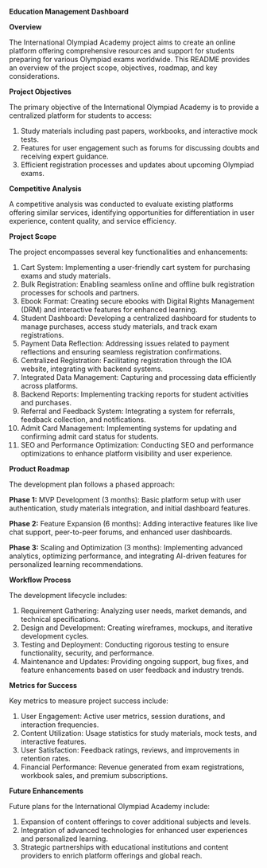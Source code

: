 **Education Management Dashboard**

**Overview**

The International Olympiad Academy project aims to create an online platform offering comprehensive resources and support for students preparing for various Olympiad exams worldwide. This README provides an overview of the project scope, objectives, roadmap, and key considerations.

**Project Objectives**

The primary objective of the International Olympiad Academy is to provide a centralized platform for students to access:

1. Study materials including past papers, workbooks, and interactive mock tests.
2. Features for user engagement such as forums for discussing doubts and receiving expert guidance.
3. Efficient registration processes and updates about upcoming Olympiad exams.

**Competitive Analysis**

A competitive analysis was conducted to evaluate existing platforms offering similar services, identifying opportunities for differentiation in user experience, content quality, and service efficiency.

**Project Scope**

The project encompasses several key functionalities and enhancements:

1. Cart System: Implementing a user-friendly cart system for purchasing exams and study materials.
2. Bulk Registration: Enabling seamless online and offline bulk registration processes for schools and partners.
3. Ebook Format: Creating secure ebooks with Digital Rights Management (DRM) and interactive features for enhanced learning.
4. Student Dashboard: Developing a centralized dashboard for students to manage purchases, access study materials, and track exam registrations.
5. Payment Data Reflection: Addressing issues related to payment reflections and ensuring seamless registration confirmations.
6. Centralized Registration: Facilitating registration through the IOA website, integrating with backend systems.
7. Integrated Data Management: Capturing and processing data efficiently across platforms.
8. Backend Reports: Implementing tracking reports for student activities and purchases.
4. Referral and Feedback System: Integrating a system for referrals, feedback collection, and notifications.
5. Admit Card Management: Implementing systems for updating and confirming admit card status for students.
6. SEO and Performance Optimization: Conducting SEO and performance optimizations to enhance platform visibility and user experience.
   
**Product Roadmap**

The development plan follows a phased approach:

**Phase 1:** MVP Development (3 months): Basic platform setup with user authentication, study materials integration, and initial dashboard features.

**Phase 2:** Feature Expansion (6 months): Adding interactive features like live chat support, peer-to-peer forums, and enhanced user dashboards.

**Phase 3:** Scaling and Optimization (3 months): Implementing advanced analytics, optimizing performance, and integrating AI-driven features for personalized learning recommendations.

**Workflow Process**

The development lifecycle includes:

1. Requirement Gathering: Analyzing user needs, market demands, and technical specifications.
2. Design and Development: Creating wireframes, mockups, and iterative development cycles.
3. Testing and Deployment: Conducting rigorous testing to ensure functionality, security, and performance.
4. Maintenance and Updates: Providing ongoing support, bug fixes, and feature enhancements based on user feedback and industry trends.
   
**Metrics for Success**

Key metrics to measure project success include:

1. User Engagement: Active user metrics, session durations, and interaction frequencies.
2. Content Utilization: Usage statistics for study materials, mock tests, and interactive features.
3. User Satisfaction: Feedback ratings, reviews, and improvements in retention rates.
4. Financial Performance: Revenue generated from exam registrations, workbook sales, and premium subscriptions.


**Future Enhancements**

Future plans for the International Olympiad Academy include:

1. Expansion of content offerings to cover additional subjects and levels.
2. Integration of advanced technologies for enhanced user experiences and personalized learning.
3. Strategic partnerships with educational institutions and content providers to enrich platform offerings and global reach.
